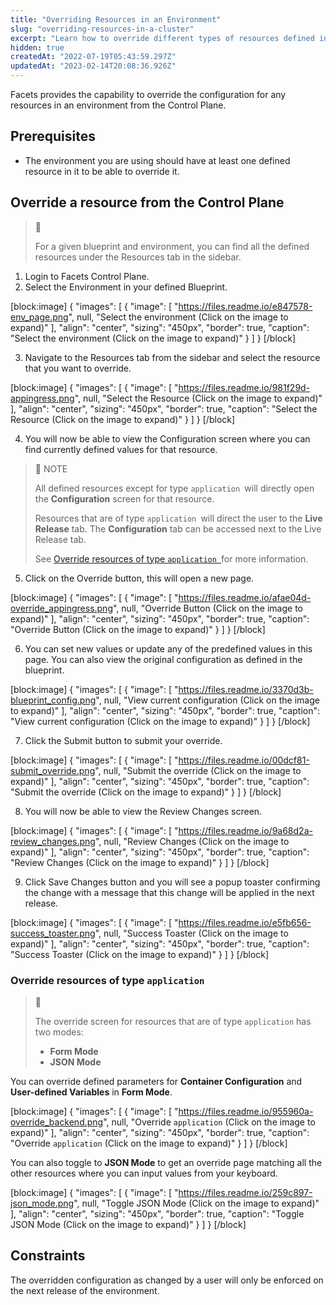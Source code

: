 ```yaml
---
title: "Overriding Resources in an Environment"
slug: "overriding-resources-in-a-cluster"
excerpt: "Learn how to override different types of resources defined in your blueprint"
hidden: true
createdAt: "2022-07-19T05:43:59.297Z"
updatedAt: "2023-02-14T20:08:36.926Z"
---
```

Facets provides the capability to override the configuration for any resources in an environment from the Control Plane.

## Prerequisites

- The environment you are using should have at least one defined resource in it to be able to override it. 

## Override a resource from the Control Plane

> 📘 
> 
> For a given blueprint and environment, you can find all the defined resources under the Resources tab in the sidebar.

1. Login to Facets Control Plane. 
2. Select the Environment in your defined Blueprint.

[block:image]
{
  "images": [
    {
      "image": [
        "https://files.readme.io/e847578-env_page.png",
        null,
        "Select the environment (Click on the image to expand)"
      ],
      "align": "center",
      "sizing": "450px",
      "border": true,
      "caption": "Select the environment (Click on the image to expand)"
    }
  ]
}
[/block]

3. Navigate to the Resources tab from the sidebar and select the resource that you want to override.

[block:image]
{
  "images": [
    {
      "image": [
        "https://files.readme.io/981f29d-appingress.png",
        null,
        "Select the Resource (Click on the image to expand)"
      ],
      "align": "center",
      "sizing": "450px",
      "border": true,
      "caption": "Select the Resource (Click on the image to expand)"
    }
  ]
}
[/block]

4. You will now be able to view the Configuration screen where you can find currently defined values for that resource.

> 📘 NOTE
> 
> All defined resources except for type `application `will directly open the **Configuration** screen for that resource.
> 
> Resources that are of type `application `will direct the user to the **Live Release** tab. The **Configuration** tab can be accessed next to the Live Release tab. 
> 
> See [Override resources of type `application `](https://readme.facets.cloud/docs/overriding-resources-in-a-cluster#override-resources-of-type-application)for more information.

5. Click on the Override button, this will open a new page.

[block:image]
{
  "images": [
    {
      "image": [
        "https://files.readme.io/afae04d-override_appingress.png",
        null,
        "Override Button (Click on the image to expand)"
      ],
      "align": "center",
      "sizing": "450px",
      "border": true,
      "caption": "Override Button (Click on the image to expand)"
    }
  ]
}
[/block]

6. You can set new values or update any of the predefined values in this page. You can also view the original configuration as defined in the blueprint.

[block:image]
{
  "images": [
    {
      "image": [
        "https://files.readme.io/3370d3b-blueprint_config.png",
        null,
        "View current configuration (Click on the image to expand)"
      ],
      "align": "center",
      "sizing": "450px",
      "border": true,
      "caption": "View current configuration (Click on the image to expand)"
    }
  ]
}
[/block]

7. Click the Submit button to submit your override. 

[block:image]
{
  "images": [
    {
      "image": [
        "https://files.readme.io/00dcf81-submit_override.png",
        null,
        "Submit the override (Click on the image to expand)"
      ],
      "align": "center",
      "sizing": "450px",
      "border": true,
      "caption": "Submit the override (Click on the image to expand)"
    }
  ]
}
[/block]

8. You will now be able to view the Review Changes screen.

[block:image]
{
  "images": [
    {
      "image": [
        "https://files.readme.io/9a68d2a-review_changes.png",
        null,
        "Review Changes (Click on the image to expand)"
      ],
      "align": "center",
      "sizing": "450px",
      "border": true,
      "caption": "Review Changes (Click on the image to expand)"
    }
  ]
}
[/block]

9. Click Save Changes button and you will see a popup toaster confirming the change with a message that this change will be applied in the next release.

[block:image]
{
  "images": [
    {
      "image": [
        "https://files.readme.io/e5fb656-success_toaster.png",
        null,
        "Success Toaster (Click on the image to expand)"
      ],
      "align": "center",
      "sizing": "450px",
      "border": true,
      "caption": "Success Toaster (Click on the image to expand)"
    }
  ]
}
[/block]

### Override resources of type `application `

> 📘 
> 
> The override screen for resources that are of type `application` has two modes:
> 
> - **Form Mode**
> - **JSON Mode**

You can override defined parameters for **Container Configuration** and **User-defined Variables** in **Form Mode**. 

[block:image]
{
  "images": [
    {
      "image": [
        "https://files.readme.io/955960a-override_backend.png",
        null,
        "Override `application` (Click on the image to expand)"
      ],
      "align": "center",
      "sizing": "450px",
      "border": true,
      "caption": "Override `application` (Click on the image to expand)"
    }
  ]
}
[/block]

You can also toggle to **JSON Mode** to get an override page matching all the other resources where you can input values from your keyboard. 

[block:image]
{
  "images": [
    {
      "image": [
        "https://files.readme.io/259c897-json_mode.png",
        null,
        "Toggle JSON Mode (Click on the image to expand)"
      ],
      "align": "center",
      "sizing": "450px",
      "border": true,
      "caption": "Toggle JSON Mode (Click on the image to expand)"
    }
  ]
}
[/block]

## Constraints

The overridden configuration as changed by a user will only be enforced on the next release of the environment.